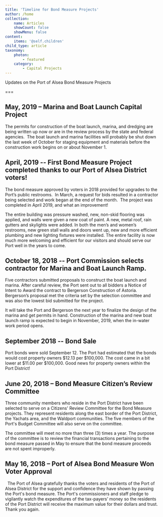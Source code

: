```yaml
---
title: 'Timeline for Bond Measure Projects'
author: /home
collection:
    name: Articles
    showCount: false
    showMenu: false
content:
    items: '@self.children'
child_type: article
taxonomy:
    photon:
        - featured
    category:
        - Capital Projects
---
```


Updates on the Port of Alsea Bond Measure Projects

===

## May, 2019 – Marina and Boat Launch Capital Project

The permits for construction of the boat launch, marina, and dredging are being written up now or are in the review process by the state and federal agencies.  The boat launch and marina facilities will probably be shut down the last week of October for staging equipment and materials before the construction work begins on or about November 1.

## April, 2019 -- First Bond Measure Project completed thanks to our Port of Alsea District voters!          

The bond measure approved by voters in 2018 provided for upgrades to the Port’s public restrooms.  In March, a request for bids resulted in a contractor being selected and work began at the end of the month.  The project was completed in April 2019, and what an improvement! 
 
The entire building was pressure washed, new, non-skid flooring was applied, and walls were given a new coat of paint. A new, metal roof, rain gutters and skylights were added.
In both the men’s and women’s restrooms, new green stall walls and doors went up, new and more efficient plumbing and new lighting fixtures were installed.
The entire facility is now much more welcoming and efficient for our visitors and should serve our Port well in the years to come.

## October 18, 2018 -- Port Commission selects contractor for Marina and Boat Launch Ramp. 
 
Five contractors submitted proposals to construct the boat launch and marina. After careful review, the Port sent out to all bidders a Notice of Intent to Award the contract to Bergerson Construction of Astoria.  Bergerson’s proposal met the criteria set by the selection committee and was also the lowest bid submitted for the project.

It will take the Port and Bergerson the next year to finalize the design of the marina and get permits in hand.  Construction of the marina and new boat launch ramp is expected to begin in November, 2019, when the in-water work period opens.

## September 2018 -- Bond Sale

Port bonds were sold September 12. The Port had estimated that the bonds would cost property owners $12.13 per $100,000. The cost came in a bit lower at $11.00 per $100,000.  Good news for property owners within the Port District!

## June 20, 2018 – Bond Measure Citizen’s Review Committee


Three community members who reside in the Port District have been selected to serve on a Citizens' Review Committee for the Bond Measure projects.  They represent residents along the east border of the Port District, the Yachats area, and the Waldport communities.  The five members of the Port's Budget Committee will also serve on the committee. 

The committee will meet no more than three (3) times a year.  The purpose of the committee is to review the financial transactions pertaining to the bond measure passed in May to ensure that the bond measure proceeds are not spent improperly.

## May 16, 2018 – Port of Alsea Bond Measure Won Voter Approval
 
The Port of Alsea gratefully thanks the voters and residents of the Port of Alsea District for the support and confidence they have shown by passing the Port's bond measure. The Port's commissioners and staff pledge to vigilantly watch the expenditures of the tax-payers’ money so the residents of the Port District will receive the maximum value for their dollars and trust. Thank you again. 

